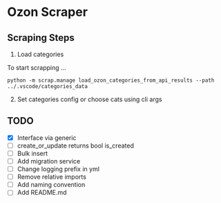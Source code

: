 # Ozon Scraper

## Scraping Steps

1. Load categories

To start scrapping ...

```
python -m scrap.manage load_ozon_categories_from_api_results --path ../.vscode/categories_data
```

2. Set categories config or choose cats using cli args

## TODO

- [x] Interface via generic
- [ ] create_or_update returns bool is_created
- [ ] Bulk insert
- [ ] Add migration service
- [ ] Change logging prefix in yml
- [ ] Remove relative imports
- [ ] Add naming convention
- [ ] Add README.md
